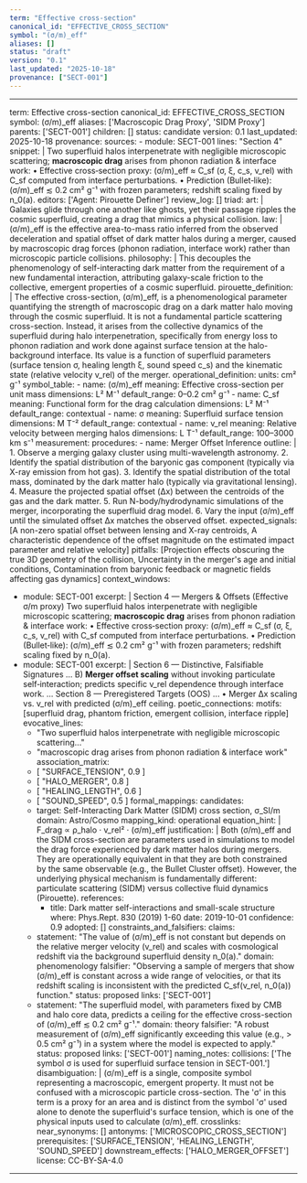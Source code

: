```yaml
---
term: "Effective cross-section"
canonical_id: "EFFECTIVE_CROSS_SECTION"
symbol: "(σ/m)_eff"
aliases: []
status: "draft"
version: "0.1"
last_updated: "2025-10-18"
provenance: ["SECT-001"]
---
```


---
term: Effective cross-section
canonical_id: EFFECTIVE_CROSS_SECTION
symbol: (σ/m)_eff
aliases: ['Macroscopic Drag Proxy', 'SIDM Proxy']
parents: ['SECT-001']
children: []
status: candidate
version: 0.1
last_updated: 2025-10-18
provenance:
  sources:
    - module: SECT-001
      lines: "Section 4"
      snippet: |
        Two superfluid halos interpenetrate with negligible microscopic scattering; **macroscopic drag** arises from phonon radiation & interface work:
        • Effective cross‑section proxy: (σ/m)_eff ≈ C_sf (σ, ξ, c_s, v_rel) with C_sf computed from interface perturbations.
        • Prediction (Bullet‑like): (σ/m)_eff ≲ 0.2 cm² g⁻¹ with frozen parameters; redshift scaling fixed by n_0(a).
  editors: ['Agent: Pirouette Definer']
  review_log: []
triad:
  art: |
    Galaxies glide through one another like ghosts, yet their passage ripples the cosmic superfluid, creating a drag that mimics a physical collision.
  law: |
    (σ/m)_eff is the effective area-to-mass ratio inferred from the observed deceleration and spatial offset of dark matter halos during a merger, caused by macroscopic drag forces (phonon radiation, interface work) rather than microscopic particle collisions.
  philosophy: |
    This decouples the phenomenology of self-interacting dark matter from the requirement of a new fundamental interaction, attributing galaxy-scale friction to the collective, emergent properties of a cosmic superfluid.
pirouette_definition: |
  The effective cross-section, (σ/m)_eff, is a phenomenological parameter quantifying the strength of macroscopic drag on a dark matter halo moving through the cosmic superfluid. It is not a fundamental particle scattering cross-section. Instead, it arises from the collective dynamics of the superfluid during halo interpenetration, specifically from energy loss to phonon radiation and work done against surface tension at the halo-background interface. Its value is a function of superfluid parameters (surface tension σ, healing length ξ, sound speed c_s) and the kinematic state (relative velocity v_rel) of the merger.
operational_definition:
  units: cm² g⁻¹
  symbol_table:
    - name: (σ/m)_eff
      meaning: Effective cross-section per unit mass
      dimensions: L² M⁻¹
      default_range: 0–0.2 cm² g⁻¹
    - name: C_sf
      meaning: Functional form for the drag calculation
      dimensions: L² M⁻¹
      default_range: contextual
    - name: σ
      meaning: Superfluid surface tension
      dimensions: M T⁻²
      default_range: contextual
    - name: v_rel
      meaning: Relative velocity between merging halos
      dimensions: L T⁻¹
      default_range: 100–3000 km s⁻¹
  measurement:
    procedures:
      - name: Merger Offset Inference
        outline: |
          1. Observe a merging galaxy cluster using multi-wavelength astronomy.
          2. Identify the spatial distribution of the baryonic gas component (typically via X-ray emission from hot gas).
          3. Identify the spatial distribution of the total mass, dominated by the dark matter halo (typically via gravitational lensing).
          4. Measure the projected spatial offset (Δx) between the centroids of the gas and the dark matter.
          5. Run N-body/hydrodynamic simulations of the merger, incorporating the superfluid drag model.
          6. Vary the input (σ/m)_eff until the simulated offset Δx matches the observed offset.
        expected_signals: [A non-zero spatial offset between lensing and X-ray centroids, A characteristic dependence of the offset magnitude on the estimated impact parameter and relative velocity]
        pitfalls: [Projection effects obscuring the true 3D geometry of the collision, Uncertainty in the merger's age and initial conditions, Contamination from baryonic feedback or magnetic fields affecting gas dynamics]
context_windows:
  - module: SECT-001
    excerpt: |
      Section 4 — Mergers & Offsets (Effective σ/m proxy)
      Two superfluid halos interpenetrate with negligible microscopic scattering; **macroscopic drag** arises from phonon radiation & interface work:
      • Effective cross‑section proxy: (σ/m)_eff ≈ C_sf (σ, ξ, c_s, v_rel) with C_sf computed from interface perturbations.
      • Prediction (Bullet‑like): (σ/m)_eff ≲ 0.2 cm² g⁻¹ with frozen parameters; redshift scaling fixed by n_0(a).
  - module: SECT-001
    excerpt: |
      Section 6 — Distinctive, Falsifiable Signatures
      ...
      B) **Merger offset scaling** without invoking particulate self‑interaction; predicts specific v_rel dependence through interface work.
      ...
      Section 8 — Preregistered Targets (OOS)
      ...
      • Merger Δx scaling vs. v_rel with predicted (σ/m)_eff ceiling.
poetic_connections:
  motifs: [superfluid drag, phantom friction, emergent collision, interface ripple]
  evocative_lines:
    - "Two superfluid halos interpenetrate with negligible microscopic scattering..."
    - "macroscopic drag arises from phonon radiation & interface work"
  association_matrix:
    - [ "SURFACE_TENSION", 0.9 ]
    - [ "HALO_MERGER", 0.8 ]
    - [ "HEALING_LENGTH", 0.6 ]
    - [ "SOUND_SPEED", 0.5 ]
formal_mappings:
  candidates:
    - target: Self-Interacting Dark Matter (SIDM) cross section, σ_SI/m
      domain: Astro/Cosmo
      mapping_kind: operational
      equation_hint: |
        F_drag ∝ ρ_halo · v_rel² · (σ/m)_eff
      justification: |
        Both (σ/m)_eff and the SIDM cross-section are parameters used in simulations to model the drag force experienced by dark matter halos during mergers. They are operationally equivalent in that they are both constrained by the same observable (e.g., the Bullet Cluster offset). However, the underlying physical mechanism is fundamentally different: particulate scattering (SIDM) versus collective fluid dynamics (Pirouette).
      references:
        - title: Dark matter self-interactions and small-scale structure
          where: Phys.Rept. 830 (2019) 1-60
          date: 2019-10-01
      confidence: 0.9
  adopted: []
constraints_and_falsifiers:
  claims:
    - statement: "The value of (σ/m)_eff is not constant but depends on the relative merger velocity (v_rel) and scales with cosmological redshift via the background superfluid density n_0(a)."
      domain: phenomenology
      falsifier: "Observing a sample of mergers that show (σ/m)_eff is constant across a wide range of velocities, or that its redshift scaling is inconsistent with the predicted C_sf(v_rel, n_0(a)) function."
      status: proposed
      links: ['SECT-001']
    - statement: "The superfluid model, with parameters fixed by CMB and halo core data, predicts a ceiling for the effective cross-section of (σ/m)_eff ≲ 0.2 cm² g⁻¹."
      domain: theory
      falsifier: "A robust measurement of (σ/m)_eff significantly exceeding this value (e.g., > 0.5 cm² g⁻¹) in a system where the model is expected to apply."
      status: proposed
      links: ['SECT-001']
naming_notes:
  collisions: ['The symbol σ is used for superfluid surface tension in SECT-001.']
  disambiguation: |
    (σ/m)_eff is a single, composite symbol representing a macroscopic, emergent property. It must not be confused with a microscopic particle cross-section. The 'σ' in this term is a proxy for an area and is distinct from the symbol 'σ' used alone to denote the superfluid's surface tension, which is one of the physical inputs used to calculate (σ/m)_eff.
crosslinks:
  near_synonyms: []
  antonyms: ['MICROSCOPIC_CROSS_SECTION']
  prerequisites: ['SURFACE_TENSION', 'HEALING_LENGTH', 'SOUND_SPEED']
  downstream_effects: ['HALO_MERGER_OFFSET']
license: CC-BY-SA-4.0
---